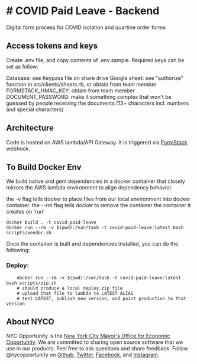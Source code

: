 # # COVID Paid Leave - Backend

Digital form process for COVID isolation and quartine order forms

## Access tokens and keys

Create .env file, and copy contents of .env.sample. Required keys can be set as follow:

Database: see Keypass file on share drive
Google sheet: see "authorize" function in src/clients/sheets.rb, or obtain from team member
FORMSTACK_HMAC_KEY: obtain from team member
DOCUMENT_PASSWORD: make it something complex that won't be guessed by people receiving the documents (13+ characters incl. numbers and special characters)

## Architecture

Code is hosted on AWS lambda/API Gateway. It is triggered via [FormStack](https://www.formstack.com) webhook.

## To Build Docker Env

We build native and gem dependencies in a docker container that closely mirrors the AWS lambda environment to align dependency behavior.

the -v flag tells docker to place files from our local environment into docker container.
the --rm flag tells docker to remove the container the container it creates on 'run'

```
docker build . -t covid-paid-leave
docker run --rm -v $(pwd):/var/task -t covid-paid-leave:latest bash scripts/vendor.sh
```

Once the container is built and dependencies installed, you can do the following:

### Deploy:
```
    docker run --rm -v $(pwd):/var/task -t covid-paid-leave:latest bash scripts/zip.sh
    # should produce a local deploy.zip file
    # upload that file to lambda to LATEST ALIAS
    # test LATEST, publish new version, and point production to that version
```


## About NYCO

NYC Opportunity is the [New York City Mayor's Office for Economic Opportunity](http://nyc.gov/opportunity). We are committed to sharing open source software that we use in our products. Feel free to ask questions and share feedback. Follow @nycopportunity on [Github](https://github.com/orgs/CityOfNewYork/teams/nycopportunity), [Twitter](https://twitter.com/nycopportunity), [Facebook](https://www.facebook.com/NYCOpportunity/), and [Instagram](https://www.instagram.com/nycopportunity/).
